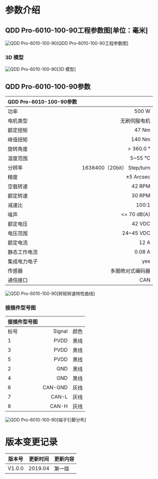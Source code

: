 # 参数介绍 
## QDD Pro-6010-100-90工程参数图[单位：毫米]
![QDD Pro-6010-100-90](   )[QDD Pro-6010-100-90工程参数图]
### 3D 模型
![QDD Pro-6010-100-90](   )[3D 模型]




## QDD Pro-6010-100-90参数

| QDD Pro-6010-100-90参数|   |     
| --------   | -----:  |
| 功率| 	500 W| 
| 电机类型	| 无刷伺服电机| 
| 额定扭矩	| 47 Nm| 
| 峰值扭矩	| 140 Nm| 
| 旋转角度	| > 360.0 °| 
| 温度范围	| 5~55 °C| 
| 分辨率	| 1638400（20bit） Step/turn| 
| 精度	| ±5 Arcsec| 
| 空载转速	| 42 RPM| 
| 额定转速	| 30 RPM| 
| 减速比	| 100:1| 
| 噪声	| <= 70 dB(A)| 
| 额定电压	| 42 VDC| 
| 电压范围	| 24~45 VDC| 
| 额定电流	| 12 A|
| 静态工作电流	| 0.08 A| 
| 集成电力电子|	yes|
| 传感器|	多圈绝对式编码器|
| 通信接口	|CAN|



![QDD Pro-6010-100-90](   )[转矩转速特性曲线]




### 接插件型号图
| 接插件型号图|   |     |
| --------   | -----:  |:----: | 
| 标号| 	Signal	| 颜色	| 
| 1	| PVDD	| 黑线	| 
| 3| 	PVDD	| 黑线| 
| 5	| PVDD| 	黑线| 
| 2	| GND| 	黑线| 
| 4	| GND	| 黑线| 
| 6	| CAN-GND| 	灰线| 
| 7	| CAN-L	| 灰线| 
| 8| 	CAN-H	| 灰线| 




![QDD Pro-6010-100-90](   )[端子引脚分布]

# 版本变更记录


版本号| 更新时间 | 更新内容
---|---|---
V1.0.0 | 2019.04| 第一版
